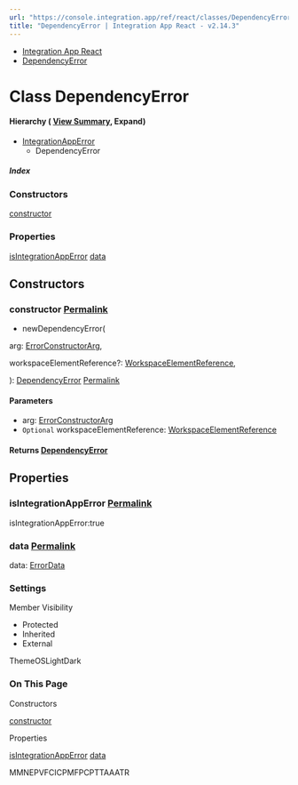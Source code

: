 ```yaml
---
url: "https://console.integration.app/ref/react/classes/DependencyError.html"
title: "DependencyError | Integration App React - v2.14.3"
---
```


- [Integration App React](https://console.integration.app/ref/react/index.html)
- [DependencyError](https://console.integration.app/ref/react/classes/DependencyError.html)

# Class DependencyError

#### Hierarchy ( [View Summary](https://console.integration.app/ref/react/hierarchy.html\#DependencyError), Expand)

- [IntegrationAppError](https://console.integration.app/ref/react/classes/IntegrationAppError.html)
  - DependencyError

##### Index

### Constructors

[constructor](https://console.integration.app/ref/react/classes/DependencyError.html#constructor)

### Properties

[isIntegrationAppError](https://console.integration.app/ref/react/classes/DependencyError.html#isintegrationapperror) [data](https://console.integration.app/ref/react/classes/DependencyError.html#data)

## Constructors

### constructor [Permalink](https://console.integration.app/ref/react/classes/DependencyError.html\#constructor)

- newDependencyError(

arg: [ErrorConstructorArg](https://console.integration.app/ref/react/types/_integration-app_react.ErrorConstructorArg.html),

workspaceElementReference?: [WorkspaceElementReference](https://console.integration.app/ref/react/interfaces/WorkspaceElementReference.html),

): [DependencyError](https://console.integration.app/ref/react/classes/DependencyError.html) [Permalink](https://console.integration.app/ref/react/classes/DependencyError.html#constructordependencyerror)





#### Parameters



- arg: [ErrorConstructorArg](https://console.integration.app/ref/react/types/_integration-app_react.ErrorConstructorArg.html)
- `Optional` workspaceElementReference: [WorkspaceElementReference](https://console.integration.app/ref/react/interfaces/WorkspaceElementReference.html)

#### Returns [DependencyError](https://console.integration.app/ref/react/classes/DependencyError.html)

## Properties

### isIntegrationAppError [Permalink](https://console.integration.app/ref/react/classes/DependencyError.html\#isintegrationapperror)

isIntegrationAppError:true

### data [Permalink](https://console.integration.app/ref/react/classes/DependencyError.html\#data)

data: [ErrorData](https://console.integration.app/ref/react/classes/ErrorData.html)

### Settings

Member Visibility

- Protected
- Inherited
- External

ThemeOSLightDark

### On This Page

Constructors

[constructor](https://console.integration.app/ref/react/classes/DependencyError.html#constructor)

Properties

[isIntegrationAppError](https://console.integration.app/ref/react/classes/DependencyError.html#isintegrationapperror) [data](https://console.integration.app/ref/react/classes/DependencyError.html#data)

MMNEPVFCICPMFPCPTTAAATR